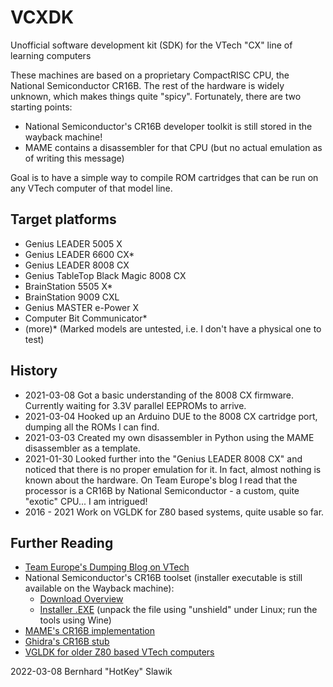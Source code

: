 # VCXDK
Unofficial software development kit (SDK) for the VTech "CX" line of learning computers

These machines are based on a proprietary CompactRISC CPU, the National Semiconductor CR16B. The rest of the hardware is widely unknown, which makes things quite "spicy".
Fortunately, there are two starting points:
* National Semiconductor's CR16B developer toolkit is still stored in the wayback machine!
* MAME contains a disassembler for that CPU (but no actual emulation as of writing this message)

Goal is to have a simple way to compile ROM cartridges that can be run on any VTech computer of that model line.

## Target platforms
* Genius LEADER 5005 X
* Genius LEADER 6600 CX*
* Genius LEADER 8008 CX
* Genius TableTop Black Magic 8008 CX
* BrainStation 5505 X*
* BrainStation 9009 CXL
* Genius MASTER e-Power X
* Computer Bit Communicator*
* (more)*
(Marked models are untested, i.e. I don't have a physical one to test)


## History
* 2021-03-08 Got a basic understanding of the 8008 CX firmware. Currently waiting for 3.3V parallel EEPROMs to arrive.
* 2021-03-04 Hooked up an Arduino DUE to the 8008 CX cartridge port, dumping all the ROMs I can find.
* 2021-03-03 Created my own disassembler in Python using the MAME disassembler as a template.
* 2021-01-30 Looked further into the "Genius LEADER 8008 CX" and noticed that there is no proper emulation for it. In fact, almost nothing is known about the hardware. On Team Europe's blog I read that the processor is a CR16B by National Semiconductor - a custom, quite "exotic" CPU... I am intrigued!
* 2016 - 2021 Work on VGLDK for Z80 based systems, quite usable so far.

## Further Reading
* [Team Europe's Dumping Blog on VTech](https://team-europe.blogspot.com/2017/03/decapping-is-fun-world-3.html)
* National Semiconductor's CR16B toolset (installer executable is still available on the Wayback machine):
  * [Download Overview](https://web.archive.org/web/20040530110107/http://www.national.com/appinfo/compactrisc/0,3303,838,00.html)
  * [Installer .EXE](https://web.archive.org/web/20040530110107/http://www.national.com/appinfo/compactrisc/files/CR16C31.exe) (unpack the file using "unshield" under Linux; run the tools using Wine)
* [MAME's CR16B implementation](https://github.com/mamedev/mame/tree/master/src/devices/cpu/cr16b)
* [Ghidra's CR16B stub](https://github.com/NationalSecurityAgency/ghidra/blob/master/Ghidra/Processors/CR16/data/languages/CR16B.sinc)
* [VGLDK for older Z80 based VTech computers](https://github.com/hotkeymuc/vgldk)

2022-03-08 Bernhard "HotKey" Slawik